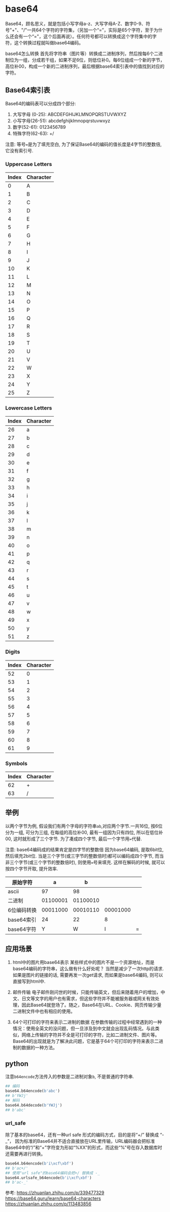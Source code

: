 # base64



Base64，顾名思义，就是包括小写字母a-z、大写字母A-Z、数字0-9、符号"+"、"/"一共64个字符的字符集，（另加一个“=”，实际是65个字符，至于为什么还会有一个“="，这个后面再说）。任何符号都可以转换成这个字符集中的字符，这个转换过程就叫做base64编码。


base64怎么转换
首先将字符串（图片等）转换成二进制序列，然后按每6个二进制位为一组，分成若干组，如果不足6位，则低位补0。每6位组成一个新的字节，高位补00，构成一个新的二进制序列，最后根据base64索引表中的值找到对应的字符。

## Base64索引表
Base64的编码表可以分成四个部分:
1. 大写字母 (0-25): ABCDEFGHIJKLMNOPQRSTUVWXYZ
2. 小写字母(26-51): abcdefghijklmnopqrstuvwxyz
3. 数字(52-61): 0123456789
4. 特殊字符(62-63): +/

注意:
等号`=`是为了填充空白, 为了保证Base64的编码的值长度是4字节的整数倍, 它没有索引号.

### Uppercase Letters
Index|Character
--|--
0|A
1|B
2|C
3|D
4|E
5|F
6|G
7|H
8|I
9|J
10|K
11|L
12|M
13|N
14|O
15|P
16|Q
17|R
18|S
19|T
20|U
21|V
22|W
23|X
24|Y
25|Z


### Lowercase Letters
Index|Character
--|--
26|a
27|b
28|c
29|d
30|e
31|f
32|g
33|h
34|i
35|j
36|k
37|l
38|m
39|n
40|o
41|p
42|q
43|r
44|s
45|t
46|u
47|v
48|w
49|x
50|y
51|z

### Digits
Index|Character
--|--
52|0
53|1
54|2
55|3
56|4
57|5
58|6
59|7
60|8
61|9

### Symbols
Index|Character
--|--
62|+
63|/


## 举例
以两个字节为例, 假设我们有两个字母的字符串`ab`,对应两个字节.一共16位, 按6位分为一组, 可分为三组, 在每组的高位补00, 最有一组因为只有四位, 所以在低位补00, 这时就形成了三个字节. 为了凑成四个字节, 最后一个字节用`=`代替.

注意: base64编码成的结果肯定是四字节的整数倍
因为base64编码, 是取6bit位, 然后填充2bit位. 当是三个字节(或三字节的整数倍时)都可以编码成四个字节, 而当非三个字节(或三个字节的整数倍时), 则使用`=`号来填充. 这样在解码的时候, 就可以按四个字节开取, 提升效率.


原始字符|a|b| | |
--|--|--|--|--
ascii|97|98| | |
二进制|01100001|01100010| | |
6位编码转换|00011000|00010110|00001000| |
base64索引|24|22|8| |
base64字符|Y|W|I|=|



## 应用场景
1. html中的图片用base64表示
某些样式中的图片不是一个资源地址，而是base64编码的字符串，这么做有什么好处呢？ 当然是减少了一次http的请求. 
如果是图片的链接的话, 需要再发一次get请求, 而如果是base64编码, 则可以直接写到html中.

2. 邮件传输
电子邮件刚问世的时候，只能传输英文，但后来随着用户的增加，中文、日文等文字的用户也有需求，但这些字符并不能被服务器或网关有效处理，因此Base64就登场了。随之，Base64在URL、Cookie、网页传输少量二进制文件中也有相应的使用。

3. 64个可打印的字符来表示二进制的数据
在参数传输的过程中经常遇到的一种情况：使用全英文的没问题，但一旦涉及到中文就会出现乱码情况。与此类似，网络上传输的字符并不全是可打印的字符，比如二进制文件、图片等。Base64的出现就是为了解决此问题，它是基于64个可打印的字符来表示二进制的数据的一种方法。

## python

注意`b64encode`方法传入的参数是二进制对象`b`, 不是普通的字符串.
```python
## 编码
base64.b64encode(b'abc')
## b'YWJj'
## 解码
base64.b64decode(b'YWJj')
## b'abc'
```

### url_safe

​除了基本的base64，还有一种url safe 形式的编码方式，目的是将“+/” 替换成 “-_”， 因为标准的Base64并不适合直接放在URL里传输，URL编码器会把标准Base64中的“/”和“+”字符变为形如“%XX”的形式，而这些“%”号在存入数据库时还需要再进行转换。

```python
base64.b64encode(b'i\xcf\xbf')
## b'ac+/'
## 使用"url safe"的base64编码会把+/ 替换成 -_
base64.urlsafe_b64encode(b'i\xcf\xbf')
## b'ac-_'
```



参考:
https://zhuanlan.zhihu.com/p/339477329
https://base64.guru/learn/base64-characters
https://zhuanlan.zhihu.com/p/113483856